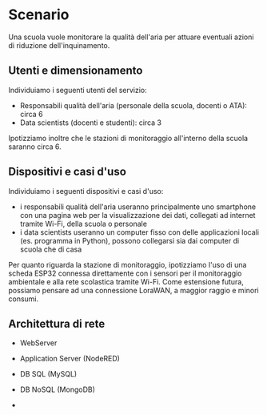 # Scenario

Una scuola vuole monitorare la qualità dell'aria per attuare eventuali azioni di riduzione dell'inquinamento.

## Utenti e dimensionamento

Individuiamo i seguenti utenti del servizio:

- Responsabili qualità dell'aria (personale della scuola, docenti o ATA): circa 6
- Data scientists (docenti e studenti): circa 3

Ipotizziamo inoltre che le stazioni di monitoraggio all'interno della scuola saranno circa 6.

## Dispositivi e casi d'uso

Individuiamo i seguenti dispositivi e casi d'uso:

- i responsabili qualità dell'aria useranno principalmente uno smartphone con una pagina web per la visualizzazione dei dati, collegati ad internet tramite Wi-Fi, della scuola o personale
- i data scientists useranno un computer fisso con delle applicazioni locali (es. programma in Python), possono collegarsi sia dai computer di scuola che di casa

Per quanto riguarda la stazione di monitoraggio, ipotizziamo l'uso di una scheda ESP32 connessa direttamente con i sensori per il monitoraggio ambientale e alla rete scolastica tramite Wi-Fi. Come estensione futura, possiamo pensare ad una connessione LoraWAN, a maggior raggio e minori consumi.

## Architettura di rete

- WebServer
- Application Server (NodeRED)
- DB SQL (MySQL)
- DB NoSQL (MongoDB)



- 



